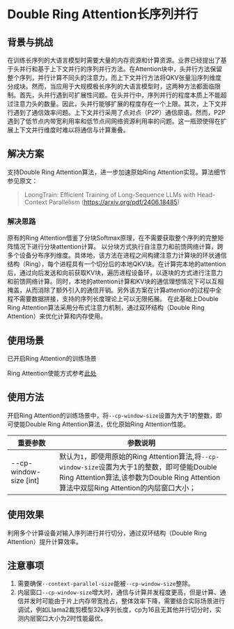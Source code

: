 # Double Ring Attention长序列并行

## 背景与挑战

在训练长序列的大语言模型时需要大量的内存资源和计算资源。业界已经提出了基于头并行和基于上下文并行的序列并行方法。在Attention块中，头并行方法保留整个序列，并行计算不同头的注意力，而上下文并行方法将QKV张量沿序列维度分成块。然而，当应用于大规模极长序列的大语言模型时，这两种方法都面临限制。首先，头并行遇到可扩展性问题。在头并行中，序列并行的程度本质上不能超过注意力头的数量。因此，头并行能够扩展的程度存在一个上限。其次，上下文并行遇到了通信效率问题。上下文并行采用了点对点（P2P）通信原语。然而，P2P遇到了低节点内带宽利用率和低节点间网络资源利用率的问题。这一瓶颈使得在扩展上下文并行维度时难以将通信与计算重叠。

## 解决方案

支持Double Ring Attention算法，进一步加速原始Ring Attention实现。算法细节参见原文：
> LoongTrain: Efficient Training of Long-Sequence LLMs with Head-Context Parallelism (https://arxiv.org/pdf/2406.18485)

### 解决思路

原有的Ring Attention借鉴了分块Softmax原理，在不需要获取整个序列的完整矩阵情况下进行分块attention计算。 以分块方式执行自注意力和前馈网络计算，跨多个设备分布序列维度。具体地，该方法在进程之间构建注意力计算块的环状通信结构（Ring），每个进程具有一个切分后的本地QKV块。在计算完本地的attention后，通过向后发送和向前获取KV块，遍历进程设备环，以逐块的方式进行注意力和前馈网络计算。同时，本地的attention计算和KV块的通信理想情况下可以互相掩盖，从而消除了额外引入的通信开销。另外该方案在计算attention的过程中全程不需要数据拼接，支持的序列长度理论上可以无限拓展。 在此基础上Double Ring Attention算法采用分布式注意力机制，通过双环结构（Double Ring Attention）来优化计算和内存使用。

## 使用场景

已开启Ring Attention的训练场景

Ring Attention使能方式参考[此处](ring-attention-context-parallel.md)


## 使用方法

开启Ring Attention的训练场景中，将`--cp-window-size`设置为大于1的整数，即可使能Double Ring Attention算法，优化原始Ring Attention性能。

| 重要参数                   | 参数说明                                                                                                                                        |
|------------------------|---------------------------------------------------------------------------------------------------------------------------------------------|
| --cp-window-size [int] | 默认为`1`，即使用原始的Ring Attention算法,将`--cp-window-size`设置为大于1的整数，即可使能Double Ring Attention算法,该参数为Double Ring Attention算法中双层Ring Attention的内层窗口大小； |

## 使用效果

利用多个计算设备对输入序列进行并行切分，通过双环结构（Double Ring Attention）提升计算效率。


## 注意事项

1. 需要确保`--context-parallel-size`能被`--cp-window-size`整除。
2. 内层窗口`--cp-window-size`增大时，通信与计算并发程度更高，但是计算、通信并发时可能由于片上内存带宽抢占，整体效率下降，需要结合实际场景进行调试，例如Llama2裁剪模型32k序列长度，cp为16且无其他并行切分时，实测内层窗口大小为2时性能最优。